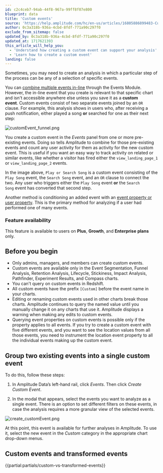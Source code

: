 ```yaml
---
id: c2c4ceb7-94ab-44f8-967a-99ff8f07e800
blueprint: data
title: 'Custom events'
source: 'https://help.amplitude.com/hc/en-us/articles/16805886899483-Custom-events'
author: 0c3a318b-936a-4cbd-8fdf-771a90c297f0
exclude_from_sitemap: false
updated_by: 0c3a318b-936a-4cbd-8fdf-771a90c297f0
updated_at: 1717621393
this_article_will_help_you:
  - 'Understand how creating a custom event can support your analysis'
  - 'Learn how to create a custom event'
landing: false
---
```

Sometimes, you may need to create an analysis in which a particular step of the process can be any of a selection of specific events. 

You can [combine multiple events in-line](/docs/analytics/charts/event-segmentation/event-segmentation-in-line-events) through the Events Module. However, the in-line event that you create is relevant to that specific chart and isn't accessible anywhere else unless you save it as a **custom event**. Custom events consist of two separate events joined by an `OR` clause. For example, this analysis shows in users who, after receiving a push notification, either played a song **or** searched for one as their next step: 

![customEvent_funnel.png](/docs/output/img/data/customevent-funnel-png.png)

You create a custom event in the *Events* panel from one or more pre-existing events. Doing so tells Amplitude to combine for those pre-existing events and count any user activity for them as activity for the new custom event. This is useful if you want an easy way to track activity on related or similar events, like whether a visitor has fired either the `view_landing_page_1` or `view_landing_page_2` events.

In the image above, `Play or Search Song` is a custom event consisting of the `Play Song` event, the `Search Song` event, and an `OR` clause to connect the two. Any user who triggers either the `Play Song` event **or** the `Search Song` event has converted that second step.

Another method is conditioning an added event with an [event property or user property](/docs/data/user-properties-and-events). This is the primary method for analyzing if a user had performed one of many events.

### Feature availability

This feature is available to users on **Plus**, **Growth**, and **Enterprise** **plans** only.

## Before you begin

* Only admins, managers, and members can create custom events.
* Custom events are available only in the Event Segmentation, Funnel Analysis, Retention Analysis, Lifecycle, Stickiness, Impact Analysis, Pathfinder, Experiment Results, and Compass charts.
* You can't query on custom events in Redshift.
* All custom events have the prefix `[Custom]` before the event name in your charts.
* Editing or renaming custom events used in other charts break those charts. Amplitude continues to query the named value until you manually change it on any charts that use it. Amplitude displays a warning when making any edits to custom events.
* Querying event properties on custom events is possible only if the property applies to all events. If you try to create a custom event with five different events, and you want to see the location values from all those events, you need to instrument the location event property to all the individual events making up the custom event.

## Group two existing events into a single custom event

To do this, follow these steps:

1. In Amplitude Data’s left-hand rail, click *Events*. Then click *Create Custom Event*.

2. In the modal that appears, select the events you want to analyze as a single event. There is an option to set different filters on these events, in case the analysis requires a more granular view of the selected events.

![create_customEvent.png](/docs/output/img/data/create-customevent-png.png)

At this point, this event is available for further analyses in Amplitude. To use it, select the new event in the *Custom* category in the appropriate chart drop-down menus.

## Custom events and transformed events

{{partial:partials/custom-vs-transformed-events}}
